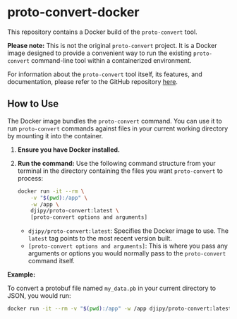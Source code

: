 # proto-convert-docker

This repository contains a Docker build of the `proto-convert` tool.

**Please note:** This is not the original `proto-convert` project. It is a Docker image designed to provide a convenient way to run the existing `proto-convert` command-line tool within a containerized environment.

For information about the `proto-convert` tool itself, its features, and documentation, please refer to  the GitHub repository [here](https://github.com/iamazeem/proto-convert).

## How to Use

The Docker image bundles the `proto-convert` command. You can use it to run `proto-convert` commands against files in your current working directory by mounting it into the container.

1.  **Ensure you have Docker installed.**
2.  **Run the command:**
    Use the following command structure from your terminal in the directory containing the files you want `proto-convert` to process:

    ```bash
    docker run -it --rm \
        -v "$(pwd):/app" \
        -w /app \
        djipy/proto-convert:latest \
        [proto-convert options and arguments]
    ```
    *   `djipy/proto-convert:latest`: Specifies the Docker image to use. The `latest` tag points to the most recent version built.
    *   `[proto-convert options and arguments]`: This is where you pass any arguments or options you would normally pass to the `proto-convert` command itself.

**Example:**

To convert a protobuf file named `my_data.pb` in your current directory to JSON, you would run:

```bash
docker run -it --rm -v "$(pwd):/app" -w /app djipy/proto-convert:latest --mode b2j --proto your_file.proto --output my_data.json --msgtype your_message_type --input your_message.pb
```